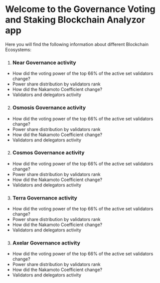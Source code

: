 # Welcome to the Governance Voting and Staking Blockchain Analyzor app
Here you will find the following information about different Blockchain Ecosystems:

1. ### Near Governance activity
- How did the voting power of the top 66% of the active set validators change?
- Power share distribution by validators rank
- How did the Nakamoto Coefficient change?
- Validators and delegators activity
  
2. ### Osmosis Governance activity
- How did the voting power of the top 66% of the active set validators change?
- Power share distribution by validators rank
- How did the Nakamoto Coefficient change?
- Validators and delegators activity

2. ### Cosmos Governance activity
- How did the voting power of the top 66% of the active set validators change?
- Power share distribution by validators rank
- How did the Nakamoto Coefficient change?
- Validators and delegators activity

3. ### Terra Governance activity
- How did the voting power of the top 66% of the active set validators change?
- Power share distribution by validators rank
- How did the Nakamoto Coefficient change?
- Validators and delegators activity

3. ### Axelar Governance activity
- How did the voting power of the top 66% of the active set validators change?
- Power share distribution by validators rank
- How did the Nakamoto Coefficient change?
- Validators and delegators activity
